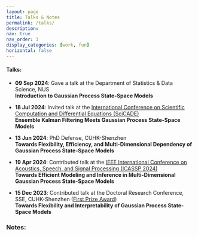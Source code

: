 ```yaml
---
layout: page
title: Talks & Notes
permalink: /talks/
description: 
nav: true
nav_order: 3
display_categories: [work, fun]
horizontal: false
---
```


#### **Talks:** 

- **09 Sep 2024**: Gave a talk at the Department of Statistics & Data Science, NUS <br>
  **Introduction to Gaussian Process State-Space Models** <br>

- **18 Jul 2024**: Invited talk at the [International Conference on Scientific Computation and Differential Equations (SciCADE)](<https://www.scicade2024.org/>) <br>
  **Ensemble Kalman Filtering Meets Gaussian Process State-Space Models** <br>
  

- **13 Jun 2024**: PhD Defense, CUHK-Shenzhen <br>
  **Towards Flexibility, Efficiency, and Multi-Dimensional Dependency of Gaussian Process State-Space Models** <br>


- **19 Apr 2024**: Contributed talk at the [IEEE International Conference on Acoustics, Speech, and Signal Processing (ICASSP 2024)](<https://2024.ieeeicassp.org/>) <br>
 **Towards Efficient Modeling and Inference in Multi-Dimensional Gaussian Process State-Space Models** <br>


- **15 Dec 2023**: Contributed talk at the Doctoral Research Conference, SSE, CUHK-Shenzhen ([First Prize Award]()) <br>
  **Towards Flexibility and Interpretability of Gaussian Process State-Space Models** <br>

### **Notes:** 




